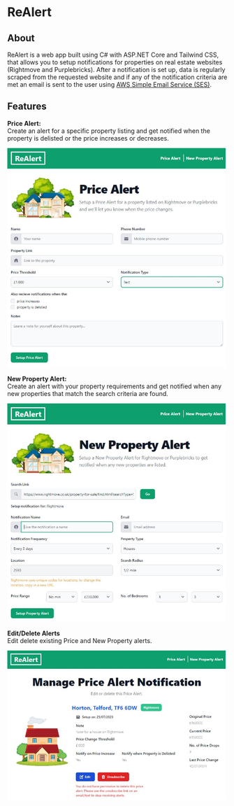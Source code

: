 # ReAlert

## About

ReAlert is a web app built using C# with ASP.NET Core and Tailwind CSS, that allows you to setup notifications for properties on real estate websites (Rightmove and Purplebricks).
After a notification is set up, data is regularly scraped from the requested website and if any of the notification criteria are met an email is sent to the user using
<a href="https://aws.amazon.com/ses/" target="_blank">AWS Simple Email Service (SES)</a>.

## Features

**Price Alert:**  
Create an alert for a specific property listing and get notified when the property is delisted or the price increases or decreases.

<img src="wwwroot/assets/price_alert.jpg" width="500"/><br/>

**New Property Alert:**  
Create an alert with your property requirements and get notified when any new properties that match the search criteria are found.

<img src="wwwroot/assets/new_property_alert.jpg" width="500"/><br/>

**Edit/Delete Alerts**  
Edit delete existing Price and New Property alerts.

<img src="wwwroot/assets/delete_alert.jpg" width="500"/>
